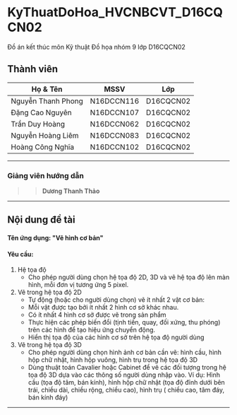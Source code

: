 # KyThuatDoHoa_HVCNBCVT_D16CQCN02
Đồ án kết thúc môn Kỹ thuật Đồ họa nhóm 9 lớp D16CQCN02  
## Thành viên
| Họ & Tên  | MSSV| Lớp|
| ------------- | ------------- |----------|
| Nguyễn Thanh Phong |N16DCCN116   |D16CQCN02|
| Đặng Cao Nguyên    | N16DCCN107  |D16CQCN02|
| Trần Duy Hoàng     | N16DCCN062  |D16CQCN02|
| Nguyễn Hoàng Liêm  | N16DCCN083  |D16CQCN02|
| Hoàng Công Nghĩa   | N16DCCN102  |D16CQCN02|
-----------------------------------------------
### Giảng viên hướng dẫn
>>**Dương Thanh Thảo**
-----------------------------------------------
## Nội dung đề tài
#### Tên ứng dụng: "Vẽ hình cơ bản"
#### Yêu cầu:
1. Hệ tọa độ
      - Cho phép người dùng chọn hệ tọa độ 2D, 3D và vẽ hệ tọa độ lên màn hình, mỗi đơn vị tương ứng 5 pixel.
2. Vẽ trong hệ tọa độ 2D
      -	Tự động (hoặc cho người dùng chọn)  vẽ ít nhất 2 vật cơ bản:
      - Mỗi vật được tạo bởi ít nhất 2 hình cơ sở khác nhau. 
      - Có ít nhất 4 hình cơ sở được vẽ trong sản phẩm
      -	Thực hiện các phép biến đổi (tịnh tiến, quay, đối xứng, thu phóng) trên các hình để tạo hiệu ứng chuyển động.
      -	Hiển thị tọa độ của các hình cơ sở trên hệ tọa độ người dùng
3. Vẽ trong hệ tọa độ 3D
      -	Cho phép người dùng chọn hình ảnh cơ bản cần vẽ: hình cầu, hình hộp chữ nhật, hình hộp vuông, hình trụ trong hệ tọa độ 3D 
      -	Dùng thuật toán Cavalier hoặc Cabinet để vẽ các đối tượng trong hệ tọa độ 3D dựa vào các thông số người dùng nhập vào. 
      Ví dụ: Hình cầu (tọa độ tâm, bán kính), hình hộp chữ nhật (tọa độ đỉnh dưới bên trái, chiều dài, chiều rộng, chiều cao), hình trụ ( chiều cao, tâm đáy, bán kính đáy)
-----------------------------------------------
